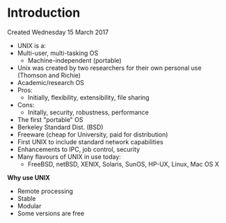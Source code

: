 # Introduction
Created Wednesday 15 March 2017


* UNIX is a: 
* Multi-user, multi-tasking OS 
	* Machine-independent (portable) 
* Unix was created by two researchers for their own personal use (Thomson and Richie) 
* Academic/research OS 
* Pros: 
	* Initially, flexibility, extensibility, file sharing 
* Cons: 
	* Initally, security, robustness, performance 
* The first "portable" OS 
* Berkeley Standard Dist. (BSD) 
* Freeware (cheap for University, paid for distribution) 
* First UNIX to include standard network capabilities 
* Enhancements to IPC, job control, security 
* Many flavours of UNIX in use today: 
	* FreeBSD, netBSD, XENIX, Solaris, SunOS, HP-UX, Linux, Mac OS X 

**Why use UNIX** 

* Remote processing 
* Stable 
* Modular 
* Some versions are free 


